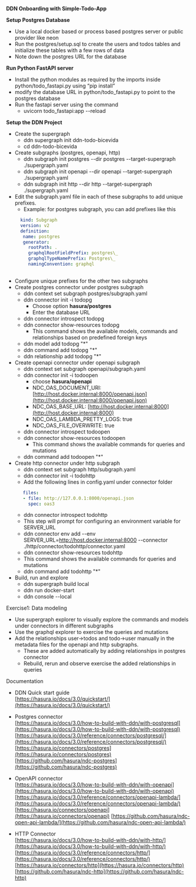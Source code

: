**DDN Onboarding with Simple-Todo-App**

**Setup Postgres Database**

* Use a local docker based or process based postgres server or public provider like neon  
* Run the postgres/setup.sql to create the users and todos tables and initialize these tables with a few rows of data  
* Note down the postgres URL for the database


**Run Python FastAPI server**

* Install the python modules as required by the imports inside python/todo\_fastapi.py using “pip install”  
* modify the database URL in python/todo\_fastapi.py to point to the postgres database
* Run the fastapi server using the command  
  * uvicorn todo\_fastapi:app \--reload

**Setup the DDN Project**

* Create the supergraph  
  * ddn supergraph init ddn-todo-bicevida  
  * cd ddn-todo-bicevida  
* Create subgraphs (postgres, openapi, http)  
  * ddn subgraph init postgres \--dir postgres \--target-supergraph ./supergraph.yaml  
  * ddn subgraph init openapi \--dir openapi \--target-supergraph ./supergraph.yaml  
  * ddn subgraph init http \--dir http \--target-supergraph ./supergraph.yaml  
* Edit the subgraph.yaml file in each of these subgraphs to add unique prefixes.   
  * Example: for postgres subgraph, you can add prefixes like this  
  ```yaml
    kind: Subgraph  
    version: v2  
    definition:  
     name: postgres  
     generator:  
       rootPath: .  
       graphqlRootFieldPrefix: postgres\_  
       graphqlTypeNamePrefix: Postgres\_  
       namingConvention: graphql  
   
* Configure unique prefixes for the other two subgraphs  
* Create postgres connector under postgres subgraph  
  * ddn context set subgraph postgres/subgraph.yaml  
  * ddn connector init \-i todopg  
    * Choose option  **hasura/postgres**  
    * Enter the database URL  
  * ddn connector introspect todopg  
  * ddn connector show-resources todopg  
    * This command shows the available models, commands and relationships based on predefined foreign keys  
  *  ddn model add todopg "\*"  
  *  ddn command add todopg "\*"  
  *  ddn relationship add todopg "\*"  
* Create openapi connector under openapi subgraph  
  * ddn context set subgraph openapi/subgraph.yaml  
  * ddn connector init \-i todoopen  
    * choose **hasura/openapi**  
    * NDC\_OAS\_DOCUMENT\_URI: [http://host.docker.internal:8000/openapi.json](http://host.docker.internal:8000/openapi.json)  
    * NDC\_OAS\_BASE\_URL: [http://host.docker.internal:8000](http://host.docker.internal:8000)  
    * NDC\_OAS\_LAMBDA\_PRETTY\_LOGS: true  
    * NDC\_OAS\_FILE\_OVERWRITE: true  
  * ddn connector introspect todoopen  
  * ddn connector show-resources todoopen  
    * This command shows the available commands for queries and mutations  
  *   ddn command add todoopen "\*"  
* Create http connector under http subgraph  
  *  ddn context set subgraph http/subgraph.yaml  
  *  ddn connector init \-i todohttp  
  *  Add the following lines in config.yaml under connector folder  
  ```yaml
     files:  
     - file: http://127.0.0.1:8000/openapi.json  
       spec: oas3  
   ```    
  *   ddn connector introspect todohttp  
    * This step will prompt for configuring an environment variable for SERVER\_URL  
  *  ddn connector env add \--env SERVER\_URL=http://host.docker.internal:8000 \--connector ./http/connector/todohttp/connector.yaml  
  *  ddn connector show-resources todohttp  
    * This command shows the available commands for queries and mutations  
  *   ddn command add todohttp "\*"  
* Build, run and explore  
  *  ddn supergraph build local  
  *  ddn run docker-start  
  *  ddn console \--local

Exercise1: Data modeling

* Use supergraph explorer to visually explore the commands and models under connectors in different subgraphs   
* Use the graphql explorer to exercise the queries and mutations  
* Add the relationships user-\>todos and todo-\>user manually in the metadata files for the openapi and http subgraphs.  
  * These are added automatically by adding relationships in postgres connector  
  * Rebuild, rerun and observe exercise the added relationships in queries

    

Documentation

* DDN Quick start guide  
  [https://hasura.io/docs/3.0/quickstart/](https://hasura.io/docs/3.0/quickstart/)  
    
* Postgres connector  
  [https://hasura.io/docs/3.0/how-to-build-with-ddn/with-postgresql](https://hasura.io/docs/3.0/how-to-build-with-ddn/with-postgresql)   
  [https://hasura.io/docs/3.0/reference/connectors/postgresql/](https://hasura.io/docs/3.0/reference/connectors/postgresql/)   
  [https://hasura.io/connectors/postgres](https://hasura.io/connectors/postgres)   
  [https://github.com/hasura/ndc-postgres](https://github.com/hasura/ndc-postgres)   
    
* OpenAPI connector  
  [https://hasura.io/docs/3.0/how-to-build-with-ddn/with-openapi](https://hasura.io/docs/3.0/how-to-build-with-ddn/with-openapi) [https://hasura.io/docs/3.0/reference/connectors/openapi-lambda/](https://hasura.io/docs/3.0/reference/connectors/openapi-lambda/) [https://hasura.io/connectors/openapi](https://hasura.io/connectors/openapi) [https://github.com/hasura/ndc-open-api-lambda/](https://github.com/hasura/ndc-open-api-lambda/)   
    
* HTTP Connector  
  [https://hasura.io/docs/3.0/how-to-build-with-ddn/with-http/](https://hasura.io/docs/3.0/how-to-build-with-ddn/with-http/)  
  [https://hasura.io/docs/3.0/reference/connectors/http/](https://hasura.io/docs/3.0/reference/connectors/http/)   
  [https://hasura.io/connectors/http](https://hasura.io/connectors/http)   
  [https://github.com/hasura/ndc-http](https://github.com/hasura/ndc-http) 




